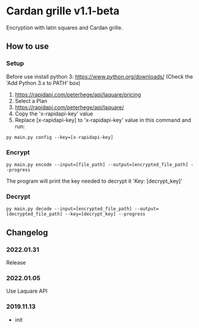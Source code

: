 # Cardan grille v1.1-beta

Encryption with latin squares and Cardan grille.

## How to use

### Setup

Before use install python 3: https://www.python.org/downloads/
(Check the 'Add Python 3.x to PATH' box)

1. https://rapidapi.com/peterhege/api/laquare/pricing
2. Select a Plan
3. https://rapidapi.com/peterhege/api/laquare/
4. Copy the 'x-rapidapi-key' value
5. Replace [x-rapidapi-key] to 'x-rapidapi-key' value in this command and run:

`py main.py config --key=[x-rapidapi-key]`

### Encrypt

`py main.py encode --input=[file_path] --output=[encrypted_file_path] --progress`

The program will print the key needed to decrypt it 'Key: [decrypt_key]'

### Decrypt

`py main.py decode --input=[encrypted_file_path] --output=[decrypted_file_path] --key=[decrypt_key] --progress`

## Changelog

### 2022.01.31

Release

### 2022.01.05

Use Laquare API

### 2019.11.13

- init